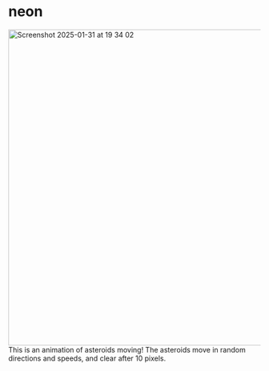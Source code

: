 # neon
<img width="631" alt="Screenshot 2025-01-31 at 19 34 02" src="https://github.com/user-attachments/assets/d14c535c-4c69-4703-87f8-8fb175116600" />
<br>
This is an animation of asteroids moving! The asteroids move in random directions and speeds, and clear after 10 pixels. 
